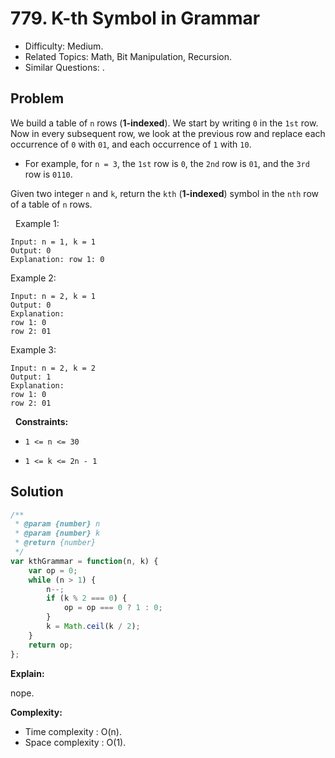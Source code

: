 # 779. K-th Symbol in Grammar

- Difficulty: Medium.
- Related Topics: Math, Bit Manipulation, Recursion.
- Similar Questions: .

## Problem

We build a table of `n` rows (**1-indexed**). We start by writing `0` in the `1st` row. Now in every subsequent row, we look at the previous row and replace each occurrence of `0` with `01`, and each occurrence of `1` with `10`.


	
- For example, for `n = 3`, the `1st` row is `0`, the `2nd` row is `01`, and the `3rd` row is `0110`.


Given two integer `n` and `k`, return the `kth` (**1-indexed**) symbol in the `nth` row of a table of `n` rows.

 
Example 1:

```
Input: n = 1, k = 1
Output: 0
Explanation: row 1: 0
```

Example 2:

```
Input: n = 2, k = 1
Output: 0
Explanation: 
row 1: 0
row 2: 01
```

Example 3:

```
Input: n = 2, k = 2
Output: 1
Explanation: 
row 1: 0
row 2: 01
```

 
**Constraints:**


	
- `1 <= n <= 30`
	
- `1 <= k <= 2n - 1`



## Solution

```javascript
/**
 * @param {number} n
 * @param {number} k
 * @return {number}
 */
var kthGrammar = function(n, k) {
    var op = 0;
    while (n > 1) {
        n--;
        if (k % 2 === 0) {
            op = op === 0 ? 1 : 0;
        }
        k = Math.ceil(k / 2);
    }
    return op;
};
```

**Explain:**

nope.

**Complexity:**

* Time complexity : O(n).
* Space complexity : O(1).
